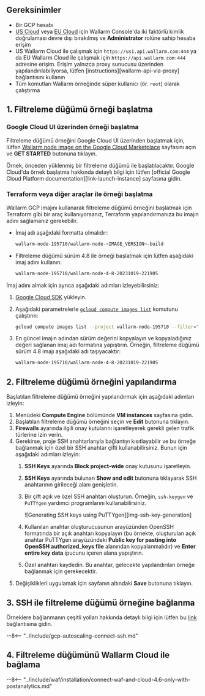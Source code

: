 ## Gereksinimler

* Bir GCP hesabı
* [US Cloud](https://us1.my.wallarm.com/) veya [EU Cloud](https://my.wallarm.com/) için Wallarm Console'da iki faktörlü kimlik doğrulaması devre dışı bırakılmış ve **Administrator** rolüne sahip hesaba erişim
* US Wallarm Cloud ile çalışmak için `https://us1.api.wallarm.com:444` ya da EU Wallarm Cloud ile çalışmak için `https://api.wallarm.com:444` adresine erişim. Erişim yalnızca proxy sunucusu üzerinden yapılandırılabiliyorsa, lütfen [instructions][wallarm-api-via-proxy] bağlantısını kullanın
* Tüm komutları Wallarm örneğinde süper kullanıcı (ör. `root`) olarak çalıştırma

## 1. Filtreleme düğümü örneği başlatma

### Google Cloud UI üzerinden örneği başlatma

Filtreleme düğümü örneğini Google Cloud UI üzerinden başlatmak için, lütfen [Wallarm node image on the Google Cloud Marketplace](https://console.cloud.google.com/launcher/details/wallarm-node-195710/wallarm-node) sayfasını açın ve **GET STARTED** butonuna tıklayın.

Örnek, önceden yüklenmiş bir filtreleme düğümü ile başlatılacaktır. Google Cloud'da örnek başlatma hakkında detaylı bilgi için lütfen [official Google Cloud Platform documentation][link-launch-instance] sayfasına gidin.

### Terraform veya diğer araçlar ile örneği başlatma

Wallarm GCP imajını kullanarak filtreleme düğümü örneğini başlatmak için Terraform gibi bir araç kullanıyorsanız, Terraform yapılandırmanıza bu imajın adını sağlamanız gerekebilir.

* İmaj adı aşağıdaki formatta olmalıdır:

    ```bash
    wallarm-node-195710/wallarm-node-<IMAGE_VERSION>-build
    ```
* Filtreleme düğümü sürüm 4.8 ile örneği başlatmak için lütfen aşağıdaki imaj adını kullanın:

    ```bash
    wallarm-node-195710/wallarm-node-4-8-20231019-221905
    ```

İmaj adını almak için ayrıca aşağıdaki adımları izleyebilirsiniz:

1. [Google Cloud SDK](https://cloud.google.com/sdk/docs/install) yükleyin.
2. Aşağıdaki parametrelerle [`gcloud compute images list`](https://cloud.google.com/sdk/gcloud/reference/compute/images/list) komutunu çalıştırın:

    ```bash
    gcloud compute images list --project wallarm-node-195710 --filter="name~'wallarm-node-4-8-*'" --no-standard-images
    ```
3. En güncel imajın adından sürüm değerini kopyalayın ve kopyaladığınız değeri sağlanan imaj adı formatına yapıştırın. Örneğin, filtreleme düğümü sürüm 4.8 imajı aşağıdaki adı taşıyacaktır:

    ```bash
    wallarm-node-195710/wallarm-node-4-8-20231019-221905
    ```

## 2. Filtreleme düğümü örneğini yapılandırma

Başlatılan filtreleme düğümü örneğini yapılandırmak için aşağıdaki adımları izleyin:

1. Menüdeki **Compute Engine** bölümünde **VM instances** sayfasına gidin.
2. Başlatılan filtreleme düğümü örneğini seçin ve **Edit** butonuna tıklayın.
3. **Firewalls** ayarında ilgili onay kutularını işaretleyerek gerekli gelen trafik türlerine izin verin.
4. Gerekirse, proje SSH anahtarlarıyla bağlantıyı kısıtlayabilir ve bu örneğe bağlanmak için özel bir SSH anahtar çifti kullanabilirsiniz. Bunun için aşağıdaki adımları izleyin:
    1. **SSH Keys** ayarında **Block project-wide** onay kutusunu işaretleyin.
    2. **SSH Keys** ayarında bulunan **Show and edit** butonuna tıklayarak SSH anahtarının girileceği alanı genişletin.
    3. Bir çift açık ve özel SSH anahtarı oluşturun. Örneğin, `ssh-keygen` ve `PuTTYgen` yardımcı programlarını kullanabilirsiniz.
       
        ![Generating SSH keys using PuTTYgen][img-ssh-key-generation]

    4. Kullanılan anahtar oluşturucusunun arayüzünden OpenSSH formatında bir açık anahtarı kopyalayın (bu örnekte, oluşturulan açık anahtar PuTTYgen arayüzündeki **Public key for pasting into OpenSSH authorized_keys file** alanından kopyalanmalıdır) ve **Enter entire key data** ipucunu içeren alana yapıştırın.
    5. Özel anahtarı kaydedin. Bu anahtar, gelecekte yapılandırılan örneğe bağlanmak için gerekecektir.
5. Değişiklikleri uygulamak için sayfanın altındaki **Save** butonuna tıklayın.

## 3. SSH ile filtreleme düğümü örneğine bağlanma

Örneklere bağlanmanın çeşitli yolları hakkında detaylı bilgi için lütfen bu [link](https://cloud.google.com/compute/docs/instances/connecting-to-instance) bağlantısına gidin.

--8<-- "../include/gcp-autoscaling-connect-ssh.md"

## 4. Filtreleme düğümünü Wallarm Cloud ile bağlama

--8<-- "../include/waf/installation/connect-waf-and-cloud-4.6-only-with-postanalytics.md"